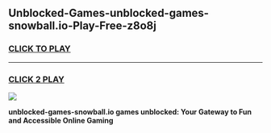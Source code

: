 
## Unblocked-Games-unblocked-games-snowball.io-Play-Free-z8o8j
<h3>
<a href="https://premium76.site?title=unblocked-games-snowball.io&ref=21A">CLICK TO PLAY</a></h3>
<hr>

<h3>
<a href="https://premium76.site?title=unblocked-games-snowball.io&ref=21A">CLICK 2 PLAY</a>
  
</h3>

<a href="https://premium76.site?title=unblocked-games-snowball.io&ref=21A"><img src="https://clearcache.store/games.png"></a>


**unblocked-games-snowball.io games unblocked: Your Gateway to Fun and Accessible Online Gaming**
